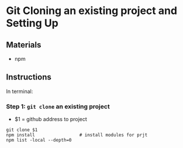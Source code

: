 # Git Cloning an existing project and Setting Up

## Materials
* npm

## Instructions
In terminal:

### Step 1: `git clone` an existing project
- $1 = github address to project
```
git clone $1
npm install                 # install modules for prjt
npm list -local --depth=0
```
